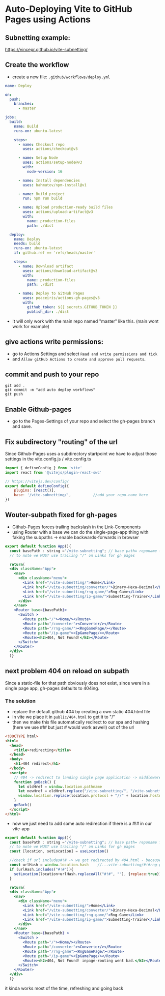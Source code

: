 # Auto-Deploying Vite to GitHub Pages using Actions

## Subnetting example:
https://vincepr.github.io/vite-subnetting/


## Create the workflow
- create a new file: `.github/workflows/deploy.yml`

```yml
name: Deploy

on:
  push:
    branches:
      - master

jobs:
  build:
    name: Build
    runs-on: ubuntu-latest

    steps:
      - name: Checkout repo
        uses: actions/checkout@v3

      - name: Setup Node
        uses: actions/setup-node@v3
        with:
          node-version: 16

      - name: Install dependencies
        uses: bahmutov/npm-install@v1

      - name: Build project
        run: npm run build

      - name: Upload production-ready build files
        uses: actions/upload-artifact@v3
        with:
          name: production-files
          path: ./dist

  deploy:
    name: Deploy
    needs: build
    runs-on: ubuntu-latest
    if: github.ref == 'refs/heads/master'

    steps:
      - name: Download artifact
        uses: actions/download-artifact@v3
        with:
          name: production-files
          path: ./dist

      - name: Deploy to GitHub Pages
        uses: peaceiris/actions-gh-pages@v3
        with:
          github_token: ${{ secrets.GITHUB_TOKEN }}
          publish_dir: ./dist
```
- It will only work with the main repo named "master" like this. (main wont work for example)


## give actions write permissions:

- go to Actions Settings and select `Read and write permissions and tick` 
- and `Allow gitHub Actions to create and approve pull requests`.


## commit and push to your repo

```terminal
git add .
git commit -m "add auto deploy workflows"
git push
```

## Enable Github-pages

- go to the Pages-Settings of your repo and select the gh-pages branch and save.

## Fix subdirectory "routing" of the url

Since Github-Pages uses a subdirectory startpoint we have to adjust those settings in the vite.config.js / vite.config.ts 

```js
import { defineConfig } from 'vite'
import react from '@vitejs/plugin-react-swc'

// https://vitejs.dev/config/
export default defineConfig({
    plugins: [react()],
    base: '/vite-subnetting/',          //add your repo-name here
})

```

## Wouter-subpath fixed for gh-pages

- Github-Pages forces trailing backslash in the Link-Components
- using Router with a base we can do the single-page-app thing with faking the subpaths -> enable backwards-forwards in browser

```jsx
export default function App(){
  const basePath : string ="/vite-subnetting"; // base path= reponame for gh-pages
  // to note we MUST use trailing "/" on Links for gh pages

  return(
  <div className="App">
    <nav>
      <div className="menu">
        <Link href="/vite-subnetting/">Home</Link>
        <Link href="/vite-subnetting/converter/">Binary-Hexa-Decimal</Link>
        <Link href="/vite-subnetting/rng-game/">Rng-Game</Link>
        <Link href="/vite-subnetting/ip-game/">Subnetting-Trainer</Link>
      </div>
    </nav>
    <Router base={basePath}>
      <Switch >        
        <Route path="/"><Home/></Route>
        <Route path="/converter"><Converter/></Route>
        <Route path="/rng-game/"><RngGamePage/></Route>
        <Route path="/ip-game"><IpGamePage/></Route>
        <Route><h2>404, Not Found!</h2></Route>
      </Switch>
    </Router>
  </div>
  )}
  ```
  
## next problem 404 on reload on subpath
  
Since a static-file for that path obviously does not exist, since were in a single page app, gh-pages defaults to 404ing.

### The solution
- replace the default github 404 by creating a own static 404.html file
- in vite we place it in `public/404.html` to get it to "/"
- then we make this file automatically redirect to our spa and hashing (here we use #!# but just # would work aswell) out of the url
```html
<!DOCTYPE html>
<html>
  <head>
    <title>redirecting</title>
  </head>
  <body>
    <h1>404 redirect</h1>
  </body>
  <script>
    // 404 -> redirect to landing single page application -> middleware filters out #!# from there
    function goBack() {
      let oldHref = window.location.pathname 
      let newHref = oldHref.replace("/vite-subnetting/", "/vite-subnetting/#!#")
      window.location.replace(location.protocol + "//" + location.hostname + newHref)
    }
    goBack()
  </script>
</html>
```
- now we just need to add some auto redirection if there is a #!# in our vite-app

```jsx
export default function App(){
  const basePath : string ="/vite-subnetting"; // base path= reponame for gh-pages
  // to note we MUST use trailing "/" on Links for gh pages
  const [location, setLocation] = useLocation()

  //check if url includes#!# -> we got redirected by 404.html - because user refreshed singlepage-app
  const urlHash = window.location.hash    //...vite-subnetting/#!#rng-game/ -> "#!#rng-game/"
  if (urlHash.includes("#!#")){
    setLocation(location+urlHash.replaceAll("#!#", ""), {replace:true})
  }

  return(
  <div className="App">
    <nav>
      <div className="menu">
        <Link href="/vite-subnetting/">Home</Link>
        <Link href="/vite-subnetting/converter/">Binary-Hexa-Decimal</Link>
        <Link href="/vite-subnetting/rng-game/">Rng-Game</Link>
        <Link href="/vite-subnetting/ip-game/">Subnetting-Trainer</Link>
      </div>
    </nav>
    <Router base={basePath} >
      <Switch >        
        <Route path="/"><Home/></Route>
        <Route path="/converter"><Converter/></Route>
        <Route path="/rng-game"><RngGamePage/></Route>
        <Route path="/ip-game"><IpGamePage/></Route>
        <Route><h2>404, Not Found! inpage-routing went bad.</h2></Route>
      </Switch>
    </Router>
  </div>
  )}
```

it kinda works most of the time, refreshing and going back